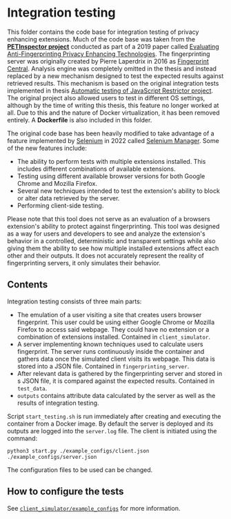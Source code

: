 # Integration testing

This folder contains the code base for integration testing of privacy enhancing extensions. Much of the code base was taken from the [**PETInspector project**](https://github.com/tadatitam/pet-inspector) conducted as part of a 2019 paper called [Evaluating Anti-Fingerprinting Privacy Enhancing Technologies](https://www1.icsi.berkeley.edu/~mct/pubs/www19.pdf). The fingerprinting server was originally created by Pierre Laperdrix in 2016 as [Fingerprint Central](https://github.com/plaperdr/fp-central). Analysis engine was completely omitted in the thesis and instead replaced by a new mechanism designed to test the expected results against retrieved results. This mechanism is based on the original integration tests implemented in thesis [Automatic testing of JavaScript Restrictor project](https://www.vut.cz/studenti/zav-prace/detail/129897). The original project also allowed users to test in different OS settings, although by the time of writing this thesis, this feature no longer worked at all. Due to this and the nature of Docker virtualization, it has been removed entirely. A **Dockerfile** is also included in this folder.

The original code base has been heavily modified to take advantage of a feature implemented by [Selenium](https://www.selenium.dev) in 2022 called [Selenium Manager](https://www.selenium.dev/documentation/selenium_manager/). Some of the new features include:
- The ability to perform tests with multiple extensions installed. This includes different combinations of available extensions. 
- Testing using different available browser versions for both Google Chrome and Mozilla Firefox.
- Several new techniques intended to test the extension's ability to block or alter data retrieved by the server.
- Performing client-side testing.


Please note that this tool does not serve as an evaluation of a browsers extension's ability to protect against fingerprinting. This tool was designed as a way for users and developers to see and analyze the extension's behavior in a controlled, deterministic and transparent settings while also giving them the ability to see how multiple installed extensions affect each other and their outputs. It does not accurately represent the reality of fingerprinting servers, it only simulates their behavior.

## Contents
Integration testing consists of three main parts:
- The emulation of a user visiting a site that creates users browser fingerprint. This user could be using either Google Chrome or Mozilla Firefox to access said webpage. They could have no extension or a combination of extensions installed. Contained in `client_simulator`.
- A server implementing known techniques used to calculate users fingerprint. The server runs continuously inside the container and gathers data once the simulated client visits its webpage. This data is stored into a JSON file. Contained in `fingerprinting_server`.
- After relevant data is gathered by the fingerprinting server and stored in s JSON file, it is compared against the expected results. Contained in `test_data`.
- `outputs` contains attribute data calculated by the server as well as the results of integration testing.

Script `start_testing.sh` is run immediately after creating and executing the container from a Docker image. By default the server is deployed and its outputs are logged into the `server.log` file. The client is initiated using the command:
```
python3 start.py ./example_configs/client.json ./example_configs/server.json
```
The configuration files to be used can be changed. 

## How to configure the tests
See [`client_simulator/example_configs`](https://github.com/kafka-mono/diplomka_implementace/tree/main/integration_tests/client_simulator/example_configs) for more information.